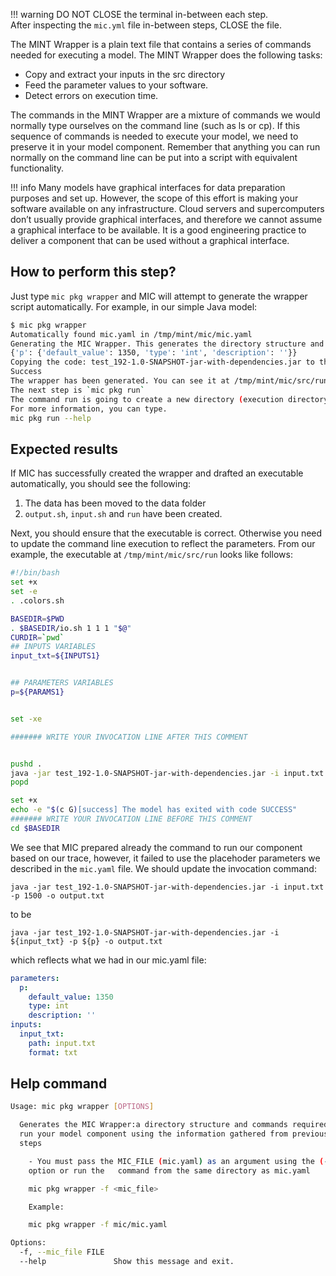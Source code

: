 !!! warning
    DO NOT CLOSE the terminal in-between each step.  
    After inspecting the `mic.yml` file in-between steps, CLOSE the file.

The MINT Wrapper is a plain text file that contains a series of commands needed for executing a model.
The MINT Wrapper does the following tasks:

- Copy and extract your inputs in the src directory
- Feed the parameter values to your software.
- Detect errors on execution time.

The commands in the MINT Wrapper are a mixture of commands we would normally type ourselves on the command line (such as ls or cp). If this sequence of commands is needed to execute your model, we need to preserve it in your model component. Remember that anything you can run normally on the command line can be put into a script with equivalent functionality.

!!! info
    Many models have graphical interfaces for data preparation purposes and set up. However, the scope of this effort is making your software available on any infrastructure. Cloud servers and supercomputers don’t usually provide graphical interfaces, and therefore we cannot assume a graphical interface to be available. It is a good engineering practice to deliver a component that can be used without a graphical interface.

## How to perform this step?
Just type `mic pkg wrapper` and MIC will attempt to generate the wrapper script automatically. For example, in our simple Java model:

```bash
$ mic pkg wrapper
Automatically found mic.yaml in /tmp/mint/mic/mic.yaml
Generating the MIC Wrapper. This generates the directory structure and commands required to run your model
{'p': {'default_value': 1350, 'type': 'int', 'description': ''}}
Copying the code: test_192-1.0-SNAPSHOT-jar-with-dependencies.jar to the MIC Wrapper directory mic/src
Success
The wrapper has been generated. You can see it at /tmp/mint/mic/src/run
The next step is `mic pkg run`
The command run is going to create a new directory (execution directory), and MIC is going the inputs, code, and configuration files and run the model.
For more information, you can type.
mic pkg run --help
```
## Expected results
If MIC has successfully created the wrapper and drafted an executable automatically, you should see the following:

1. The data has been moved to the data folder
2. `output.sh`, `input.sh` and `run` have been created.

Next, you should ensure that the executable is correct. Otherwise you need to update the command line execution to reflect the parameters. From our example, the executable at `/tmp/mint/mic/src/run` looks like follows:

```bash
#!/bin/bash
set +x
set -e
. .colors.sh

BASEDIR=$PWD
. $BASEDIR/io.sh 1 1 1 "$@"
CURDIR=`pwd`
## INPUTS VARIABLES
input_txt=${INPUTS1}


## PARAMETERS VARIABLES
p=${PARAMS1}


set -xe

####### WRITE YOUR INVOCATION LINE AFTER THIS COMMENT


pushd .
java -jar test_192-1.0-SNAPSHOT-jar-with-dependencies.jar -i input.txt -p 1500 -o output.txt
popd

set +x
echo -e "$(c G)[success] The model has exited with code SUCCESS"
####### WRITE YOUR INVOCATION LINE BEFORE THIS COMMENT
cd $BASEDIR
```

We see that MIC prepared already the command to run our component based on our trace, however, it failed to use the placehoder parameters we described in the `mic.yaml` file. We should update the invocation command:

```
java -jar test_192-1.0-SNAPSHOT-jar-with-dependencies.jar -i input.txt -p 1500 -o output.txt
```
to be
```
java -jar test_192-1.0-SNAPSHOT-jar-with-dependencies.jar -i ${input_txt} -p ${p} -o output.txt
```
which reflects what we had in our mic.yaml file:

```yaml
parameters:
  p:
    default_value: 1350
    type: int
    description: ''
inputs:
  input_txt:
    path: input.txt
    format: txt
```

## Help command
```bash
Usage: mic pkg wrapper [OPTIONS]

  Generates the MIC Wrapper:a directory structure and commands required to
  run your model component using the information gathered from previous
  steps

    - You must pass the MIC_FILE (mic.yaml) as an argument using the (-f)
    option or run the   command from the same directory as mic.yaml

    mic pkg wrapper -f <mic_file>

    Example:

    mic pkg wrapper -f mic/mic.yaml

Options:
  -f, --mic_file FILE
  --help               Show this message and exit.
```
